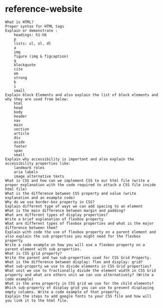 # reference-website
 
    What is HTML?
    Proper syntax for HTML tags
    Explain or demonstrate :
        headings: h1-h6
        p
        lists: ul, ol, dl
        a
        img
        figure (img & figcaption)
        q
        blockquote
        cite
        em
        strong
        b
        i
        small
    Explain block Elements and also explain the list of block elements and why they are used from below:
        html
        head
        body
        header
        nav
        main
        section
        article
        div
        aside
        footer
        span
        small
    Explain why accessibility is important and also explain the accessibility properties like:
        landmark roles
        aria labels
        image alternative texts
    What is CSS and how can we implement CSS to our html file (write a proper explanation with the code required to attach a CSS file inside html file)
    What is the difference between CSS property and value (write explanation and an example code)
    Why do we use border-box property in CSS?
    Explain different type of ways we can add spacing to an element
    What is the main difference between margin and padding?
    What are different types of display properties?
    Write a brief explanation of flexbox property
    What are different types of flexbox properties and what is the major difference between them?
    Explain with code the use of flexbox property on a parent element and also explain the sub properties you might need for the flexbox property
    Write a code example on how you will use a flexbox property on a parent element with sub properties.
    What is CSS grid property?
    Write the parent and two sub-properties used for CSS Grid Property.
    What is the difference between display: flex and display: grid?
    What sub-property we use to divide elements in CSS Grid properties?
    What unit we use to fractionally divide the element width in CSS Grid property and what are others unit we can use alternatively? (Write a code example)
    What is the area property in CSS grid we use for the child elements?
    Which sub-property of display grid you can use to prevent displaying empty columns. Write a code example of that property.
    Explain the steps to add google fonts to your CSS file and how will you link it to the html file.